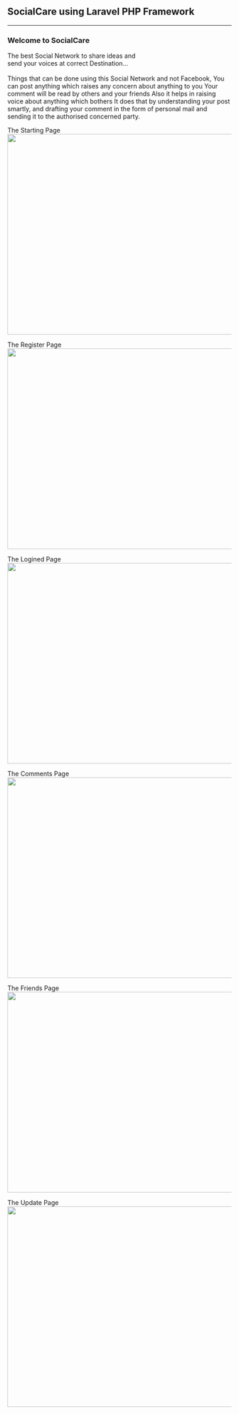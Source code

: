SocialCare using Laravel PHP Framework
----------------------------------------
----------------------------------------

<h3>Welcome to SocialCare <br></h3>
The best Social Network to share ideas and<br>
send your voices at correct Destination...<br>
<br>
Things that can be done using this Social Network and not Facebook,
You can post anything which raises any concern about anything to you
Your comment will be read by others and your friends
Also it helps in raising voice about anything which bothers
It does that by understanding your post smartly, and drafting your comment in the form of personal mail and 
sending it to the authorised concerned party.

<p>The Starting Page
<img src="https://raw.github.com/utkarsh447/Sentiment-Analysis-Zomato/master/pic/s1.png" width="700" height="450"/></p>

<p>The Register Page
<img src="https://raw.github.com/utkarsh447/Sentiment-Analysis-Zomato/master/pic/s2.png" width="700" height="450"/></p>

<p>The Logined Page
<img src="https://raw.github.com/utkarsh447/Sentiment-Analysis-Zomato/master/pic/s3.png" width="700" height="450"/></p>

<p>The Comments Page
<img src="https://raw.github.com/utkarsh447/Sentiment-Analysis-Zomato/master/pic/s4.png" width="700" height="450"/></p>

<p>The Friends Page
<img src="https://raw.github.com/utkarsh447/Sentiment-Analysis-Zomato/master/pic/s5.png" width="700" height="450"/></p>

<p>The Update Page
<img src="https://raw.github.com/utkarsh447/Sentiment-Analysis-Zomato/master/pic/s6.png" width="700" height="450"/></p>
